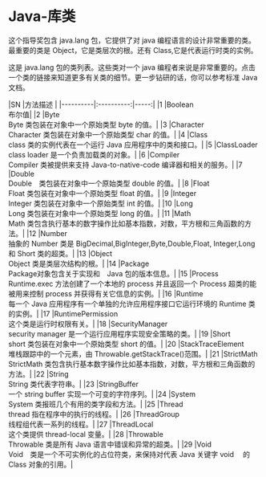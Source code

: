 # Java-库类
这个指导奖包含 java.lang 包，它提供了对 java 编程语言的设计非常重要的类。最重要的类是 Object，它是类层次的根。还有 Class,它是代表运行时类的实例。  

这是 java.lang 包的类列表。这些类对一个 java 编程者来说是非常重要的。点击一个类的链接来知道更多有关类的细节。更一步钻研的话，你可以参考标准 Java 文档。  

|SN      |方法描述   |
|----------|:----------:|-----:|
|1 |Boolean<br>布尔值|
|2 |Byte<br>Byte 类包装在对象中一个原始类型 byte 的值。|
|3 |Character<br>Character 类包装在对象中一个原始类型 char 的值。|
|4 |Class<br>class 类的实例代表在一个运行 Java 应用程序中的类和接口。|
|5 |ClassLoader<br>class loader 是一个负责加载类的对象。|
|6 |Compiler<br>Compiler 类被提供来支持 Java-to-native-code 编译器和相关的服务。|
|7 |Double<br>Double　类包装在对象中一个原始类型 double 的值。|
|8 |Float<br>Float 类包装在对象中一个原始类型 float 的值。|
|9 |Integer<br>Integer 类包装在对象中一个原始类型 int 的值。|
|10 |Long<br>Long 类包装在对象中一个原始类型 long 的值。|
|11 |Math<br>Math 类包含执行基本的数字操作比如基本指数，对数，平方根和三角函数的方法。|
|12 |Number<br>抽象的 Number 类是 BigDecimal,BigInteger,Byte,Double,Float, Integer,Long 和 Short 类的超类。|
|13 |Object<br>Object 类是类层次结构的根。|
|14 |Package<br>Package对象包含关于实现和　Java 包的版本信息。|
|15 |Process<br>Runtime.exec 方法创建了一个本地的 process 并且返回一个 Process 超类的能被用来控制 process 并获得有关它信息的实例。|
|16 |Runtime<br>每一个 Java 应用程序有一个单独的允许应用程序接口它运行环境的 Runtime 类的实例。|
|17 |RuntimePermission<br>这个类是运行时权限有关。|
|18 |SecurityManager<br>security manager 是一个运行应用程序实现安全策略的类。|
|19 |Short<br>short 类包装在对象中一个原始类型 short 的值。|
|20 |StackTraceElement<br>堆栈跟踪中的一个元素，由 Throwable.getStackTrace()范围。|
|21 |StrictMath<br>StrictMath 类包含执行基本数字操作比如基本指数，对数，平方根和三角函数的方法。|
|22 |String<br>String 类代表字符串。|
|23 |StringBuffer<br>一个 string buffer 实现一个可变的字符序列。|
|24 |System<br>System 类报班几个有用的类字段和方法。|
|25 |Thread<br>thread 指在程序中的执行的线程。|
|26 |ThreadGroup<br>线程组代表一系列的线程。|
|27 |ThreadLocal<br>这个类提供 thread-local 变量。|
|28 |Throwable<br>Throwable 类是所有 Java 语言中错误和异常的超类。|
|29 |Void<br>Void　类是一个不可实例化的占位符类，来保持对代表 Java 关键字 void 　的 Class 对象的引用。|


